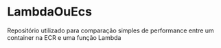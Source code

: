 # LambdaOuEcs
Repositório utilizado para comparação simples de performance entre um container na ECR e uma função Lambda
